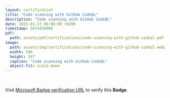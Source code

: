 ```yaml
---
layout: certification
title: "Code scanning with GitHub CodeQL"
description: "Code scanning with GitHub CodeQL"
date: 2023-01-23 06:00:00 +0200
timestamp: 1674450000
pdf:
  path: assets/pdf/certifications/code-scanning-with-github-codeql.pdf
image:
  path: assets/img/certifications/code-scanning-with-github-codeql.webp
  width: 546
  height: 247
  caption: "Code scanning with GitHub CodeQL"
  object-fit: scale-down
---
```


<br />

<p class="lead text-center">
  Visit <a href="https://learn.microsoft.com/en-us/training/achievements/learn.code-scanning-with-github-codeql.badge?username=char0n">Microsoft Badge verification URL</a> to verify this <strong>Badge</strong>.
</p>
